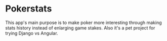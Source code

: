 # Pokerstats
This app's main purpose is to make poker more interesting through making stats history instead of enlarging game stakes.
Also it's a pet project for trying Django vs Angular.
